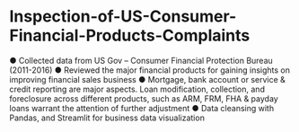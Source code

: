 # Inspection-of-US-Consumer-Financial-Products-Complaints

●	Collected data from US Gov – Consumer Financial Protection Bureau (2011-2016)
●	Reviewed the major financial products for gaining insights on improving financial sales business
●	Mortgage, bank account or service & credit reporting are major aspects. Loan modification, collection, and foreclosure across different products, such as ARM, FRM, FHA & payday loans warrant the attention of further adjustment
●	Data cleansing with Pandas, and Streamlit for business data visualization


